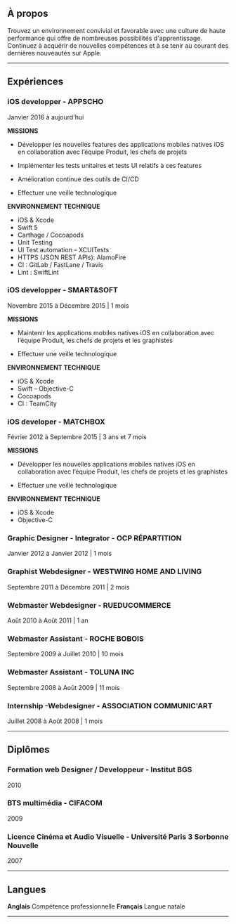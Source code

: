 ## À propos

Trouvez un environnement convivial et favorable avec une culture de haute performance qui offre de nombreuses possibilités d'apprentissage. 
Continuez à acquérir de nouvelles compétences et à se tenir au courant des dernières nouveautés sur Apple.

***

## Expériences

### **iOS developper** - APPSCHO

Janvier 2016 à aujourd'hui

**MISSIONS**

- Développer les nouvelles features des applications mobiles natives iOS en collaboration avec l’équipe Produit, les chefs de projets

- Implémenter les tests unitaires et tests UI relatifs à ces features
- Amélioration continue des outils de CI/CD
- Effectuer une veille technologique

**ENVIRONNEMENT TECHNIQUE**

- iOS & Xcode
- Swift 5
- Carthage / Cocoapods
- Unit Testing
- UI Test automation – XCUITests
- HTTPS (JSON REST APIs): AlamoFire
- CI : GitLab / FastLane / Travis
- Lint : SwiftLint

### **iOS developper** - SMART&SOFT

Novembre 2015 à Décembre 2015 | 1 mois

**MISSIONS**

- Maintenir les applications mobiles natives iOS en collaboration avec l’équipe Produit, les chefs de projets et les graphistes

- Effectuer une veille technologique

**ENVIRONNEMENT TECHNIQUE**

- iOS & Xcode
- Swift – Objective-C
- Cocoapods
- CI : TeamCity



### **iOS developer** - MATCHBOX

Février 2012 à Septembre 2015 | 3 ans et 7 mois

**MISSIONS**

- Développer les nouvelles applications mobiles natives iOS en collaboration avec l’équipe Produit, les chefs de projets et les graphistes

- Effectuer une veille technologique

**ENVIRONNEMENT TECHNIQUE**

- iOS & Xcode
- Objective-C



### **Graphic Designer - Integrator** - OCP RÉPARTITION

Janvier 2012 à Janvier 2012 | 1 mois



### **Graphist Webdesigner** - WESTWING HOME AND LIVING

Septembre 2011 à Décembre 2011 | 2 mois



### **Webmaster Webdesigner** - RUEDUCOMMERCE

Août 2010 à Août 2011 | 1 an



### **Webmaster Assistant** - ROCHE BOBOIS

Septembre 2009 à Juillet 2010 | 10 mois



### **Webmaster Assistant** - TOLUNA INC

Septembre 2008 à Août 2009 | 11 mois



### **Internship -Webdesigner** - ASSOCIATION COMMUNIC'ART

Juillet 2008 à Août 2008 | 1 mois

***

## Diplômes

### **Formation web Designer / Developpeur** - Institut BGS

2010

### **BTS multimédia** - CIFACOM

2009

### **Licence Cinéma et Audio Visuelle** - Université Paris 3 Sorbonne Nouvelle

2007

***

## Langues

**Anglais** Compétence professionnelle
**Français** Langue natale

***



